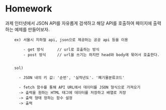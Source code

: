 # Homework

과제
    인터넷에서 JSON API를 자유롭게 검색하고 해당 API를 호출하여 페이지에 출력하는 예제를 만들어보자.
    
        ex) 서울시 지하철 api, json으로 제공하는 공공 api 등을 이용

            - get 방식      // url로 호출하는 방식
            - post 방식     // url을 쓰기는 하지만 head와 body에 묶어서 호출한다. 


        sol)
        
          - JSON 내의 키 값: '순번', '실적년도'. '폐기물분류코드'
          
          - fetch 함수를 통해 API URL에서 데이터를 JSON 형식으로 가져오기
          -> 출력을 원하는 HTML 태그에 데이터를 저장하고 배열로 저장
          -> 출력 형태 정하는 함수 설정
          -> 출력
    
